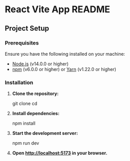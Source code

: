 # React Vite App README

## Project Setup

### Prerequisites

Ensure you have the following installed on your machine:

- [Node.js](https://nodejs.org/) (v14.0.0 or higher)
- [npm](https://www.npmjs.com/) (v6.0.0 or higher) or [Yarn](https://yarnpkg.com/) (v1.22.0 or higher)

### Installation

1. **Clone the repository:**

   git clone <repository-url>
   cd <repository-folder>

2. **Install dependencies:**

    npm install

3. **Start the development server:**

    npm run dev


4. **Open [http://localhost:5173](http://localhost:5173) in your browser.**